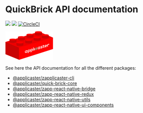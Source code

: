 # QuickBrick API documentation

![](https://img.shields.io/badge/React%20Native-0.59.10-blue.svg)
![](https://img.shields.io/badge/React-16.8.3-blue.svg)
[![CircleCI](https://circleci.com/gh/applicaster/Zapp-React-Native/tree/master.svg?style=shield&circle-token=07da67c776e760b087a4cc707712cd9a9c04d1af)](https://circleci.com/gh/applicaster/Zapp-React-Native/tree/master)

![logo](./logo.png)

See here the API documentation for all the different packages:

- [@applicaster/zapplicaster-cli](https://github.com/applicaster/QuickBrick/blob/master/packages/zapplicaster-cli/README.md)
- [@applicaster/quick-brick-core](https://github.com/applicaster/QuickBrick/blob/master/packages/quick-brick-core/README.md)
- [@applicaster/zapp-react-native-bridge](https://github.com/applicaster/QuickBrick/blob/master/packages/zapp-react-native-bridge/README.md)
- [@applicaster/zapp-react-native-redux](https://github.com/applicaster/QuickBrick/blob/master/packages/zapp-react-native-redux/README.md)
- [@applicaster/zapp-react-native-utils](https://github.com/applicaster/QuickBrick/blob/master/packages/zapp-react-native-utils/README.md)
- [@applicaster/zapp-react-native-ui-components](https://github.com/applicaster/QuickBrick/blob/master/packages/zapp-react-native-ui-components/README.md)
